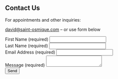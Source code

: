 <!-- Begin Mailchimp Signup Form -->
<!-- https://us17.admin.mailchimp.com/audience/forms/embedded-form/editor?id=1358751 -->
<!-- <link href="//cdn-images.mailchimp.com/embedcode/classic-071822.css" rel="stylesheet" type="text/css"> -->
<!-- <h2>Contact Us</h2> -->
## Contact Us
For appointments and other inquiries:

david@saint-osmique.com – or use form below

<div id="mc_embed_signup">
  <form action="https://gmail.us17.list-manage.com/subscribe/post?u=b7633fa6a9f5102615176078a&amp;id=a831f2671d&amp;f_id=00785de0f0" method="post" id="mc-embedded-subscribe-form" name="mc-embedded-subscribe-form" class="validate" target="_blank" novalidate>
    <div id="mc_embed_signup_scroll">
    <!-- <div class="indicates-required"><span class="asterisk">*</span> indicates required</div> -->
<div class="form-names">
  <div class="mc-field-group">
    <label for="mce-FNAME">First Name  <span class="required">(required)</span></label>
    <input type="text" value="" name="FNAME" class="" id="mce-FNAME" required>
    <span id="mce-FNAME-HELPERTEXT" class="helper_text"></span>
  </div>
  <div class="mc-field-group">
    <label for="mce-LNAME">Last Name  <span class="required">(required)</span></label>
    <input type="text" value="" name="LNAME" class="" id="mce-LNAME" required>
    <span id="mce-LNAME-HELPERTEXT" class="helper_text"></span>
  </div>
</div>
<div class="mc-field-group">
	<label for="mce-EMAIL">Email Address  <span class="required">(required)</span>
</label>
	<input type="email" value="" name="EMAIL" class="required email" id="mce-EMAIL" required>
	<span id="mce-EMAIL-HELPERTEXT" class="helper_text"></span>
</div>
<div class="mc-field-group">
	<label for="mce-MSG">Message  <span class="required">(required)</span></label>
	<textarea type="text" value="" name="MSG" class="" id="mce-MSG" required></textarea>
	<span id="mce-MSG-HELPERTEXT" class="helper_text"></span>
</div>
<div id="mce-responses" class="clear foot">
  <div class="response" id="mce-error-response" style="display:none"></div>
  <div class="response" id="mce-success-response" style="display:none"></div>
</div>    <!-- real people should not fill this in and expect good things - do not remove this or risk form bot signups-->
<div style="position: absolute; left: -5000px;" aria-hidden="true"><input type="text" name="b_b7633fa6a9f5102615176078a_a831f2671d" tabindex="-1" value=""></div>
  <div class="optionalParent">
    <div class="clear foot">
      <input type="submit" value="Send" name="send" id="mc-embedded-subscribe" class="button">
        <!-- <p class="brandingLogo"><a href="http://eepurl.com/isceNo" title="Mailchimp - email marketing made easy and fun"><img src="https://eep.io/mc-cdn-images/template_images/branding_logo_text_dark_dtp.svg"></a></p> -->
    </div>
  </div>
</div>
</form>
</div>
<script type='text/javascript' src='//s3.amazonaws.com/downloads.mailchimp.com/js/mc-validate.js'></script><script type='text/javascript'>(function($) {window.fnames = new Array(); window.ftypes = new Array();fnames[0]='EMAIL';ftypes[0]='email';fnames[1]='FNAME';ftypes[1]='text';fnames[2]='LNAME';ftypes[2]='text';fnames[3]='ADDRESS';ftypes[3]='address';fnames[4]='PHONE';ftypes[4]='phone';fnames[5]='MSG';ftypes[5]='text';}(jQuery));var $mcj = jQuery.noConflict(true);</script>
<!--End mc_embed_signup-->
